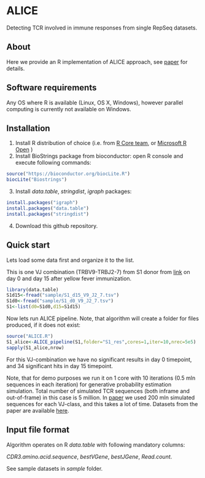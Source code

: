 # ALICE
Detecting TCR involved in immune responses from single RepSeq datasets.

## About
Here we provide an R implementation of ALICE approach, see [paper](https://www.biorxiv.org/content/early/2018/07/23/375162) for details.
## Software requirements
Any OS where R is available (Linux, OS X, Windows), however parallel computing is currently not available on Windows.  

## Installation

1. Install R distribution of choice (i.e. from [R Core team](https://cloud.r-project.org/), or [Microsoft R Open](https://mran.microsoft.com/open/) )
2. Install BioStrings package from bioconductor: open R console and execute following commands: 
```R
source("https://bioconductor.org/biocLite.R")
biocLite("Biostrings")
```
3. Install *data.table*, *stringdist*, *igraph* packages:
```R
install.packages("igraph")
install.packages("data.table")
install.packages("stringdist")
```
4. Download this github repository.

## Quick start
Lets load some data first and organize it to the list. 

This is one VJ combination (TRBV9-TRBJ2-7) from S1 donor from [link](https://www.biorxiv.org/content/early/2018/04/13/300343) on day 0 and day 15 after yellow fever immunization.

```R
library(data.table)
S1d15<-fread("sample/S1_d15_V9_J2_7.tsv")
S1d0<-fread("sample/S1_d0_V9_J2_7.tsv")
S1<-list(d0=S1d0,d15=S1d15)
```

Now lets run ALICE pipeline. Note, that algorithm will create a folder for files produced, if it does not exist:
```R
source("ALICE.R")
S1_alice<-ALICE_pipeline(S1,folder="S1_res",cores=1,iter=10,nrec=5e5) 
sapply(S1_alice,nrow)
```
For this VJ-combination we have no significant results in day 0 timepoint, and 34 significant hits in day 15 timepoint. 

Note, that for demo purposes we run it on 1 core with 10 iterations (0.5 mln sequences in each iteration) for generative probability estimation simulation. Total number of simulated TCR sequences (both inframe and out-of-frame) in this case is 5 million. 
In [paper](https://www.biorxiv.org/content/early/2018/07/23/375162) we used 200 mln simulated sequences for each VJ-class, and this takes a lot of time. 
Datasets from the paper are available [here](https://github.com/pogorely/ALICE_sample_data).

## Input file format
Algorithm operates on R *data.table* with following mandatory columns: 

*CDR3.amino.acid.sequence*, *bestVGene*, *bestJGene*, *Read.count*. 

See sample datasets in *sample* folder.
